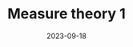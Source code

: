 ---
title:  "Measure theory 1"
excerpt: "Sigma algebra, measurable function"

categories:
  - Measure theory
tags:
  - [Math, Measure theory]

toc: true
toc_sticky: true
 
date: 2023-09-18
last_modified_at: 2023-09-18
---